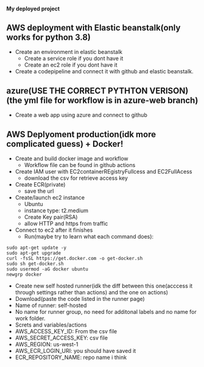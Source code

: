 #### My deployed project

## AWS deployment with Elastic beanstalk(only works for python 3.8)
* Create an environment in elastic beanstalk
  * Create a service role if you dont have it
  * Create an ec2 role if you dont have it
* Create a codepipeline and connect it with github and elastic beanstalk. 

## azure(USE THE CORRECT PYTHTON VERISON)(the yml file for workflow is in azure-web branch)
* Create a web app using azure and connect to github

## AWS Deplyoment production(idk more complicated guess) + Docker!
* Create and build docker image and workflow
  * Workflow file can be found in github actions
* Create IAM user with EC2containerREgistryFullcess and EC2FullAcess
  * download the csv for retrieve access key
* Create ECR(private)
  * save the url
* Create/launch ec2 instance
  * Ubuntu
  * instance type: t2.medium
  * Create Key pair(RSA)
  * allow HTTP and https from traffic
* Connect to ec2 after it finishes
  * Run(maybe try to learn what each command does):
```
sudo apt-get update -y
sudo apt-get upgrade
curl -fsSL https://get.docker.com -o get-docker.sh
sudo sh get-docker.sh
sudo usermod -aG docker ubuntu
newgrp docker
```
* Create new self hosted runner(idk the diff between this one(acccess it through settings rather than actions) and the one on actions)
 * Download(paste the code listed in the runner page)
 * Name of runner: self-hosted
 * No name for runner group, no need for additonal labels and no name for work folder.
* Screts and variables/actions
 * AWS_ACCESS_KEY_ID: From the csv file
 * AWS_SECRET_ACCESS_KEY: csv file
 * AWS_REGION: us-west-1
 * AWS_ECR_LOGIN_URI: you should have saved it
 * ECR_REPOSITORY_NAME: repo name i think

 

